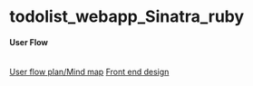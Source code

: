 # todolist_webapp_Sinatra_ruby
<h4>User Flow</h4> </br>
<a href = "https://www.figma.com/file/v4EW3BAT42l8xMW13ivVZz/User-Flow?node-id=4%3A40">User flow plan/Mind map</a>
<a href = "https://www.figma.com/file/eqwLp3cKZgsQ8fBbA8xUDN/todo-app-look?node-id=0%3A1">Front end design</a>
